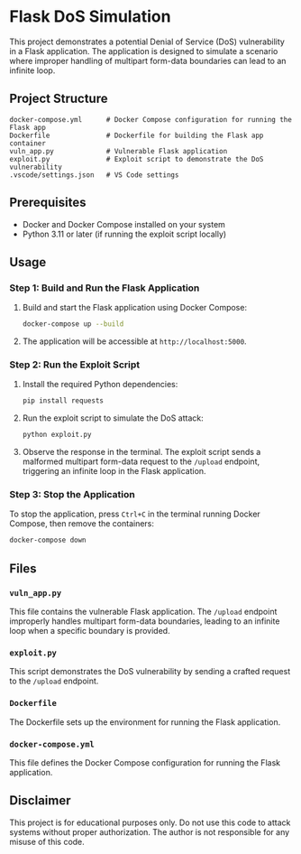 # Flask DoS Simulation

This project demonstrates a potential Denial of Service (DoS) vulnerability in a Flask application. The application is designed to simulate a scenario where improper handling of multipart form-data boundaries can lead to an infinite loop.

## Project Structure

```
docker-compose.yml      # Docker Compose configuration for running the Flask app
Dockerfile              # Dockerfile for building the Flask app container
vuln_app.py             # Vulnerable Flask application
exploit.py              # Exploit script to demonstrate the DoS vulnerability
.vscode/settings.json   # VS Code settings
```

## Prerequisites

- Docker and Docker Compose installed on your system
- Python 3.11 or later (if running the exploit script locally)

## Usage

### Step 1: Build and Run the Flask Application

1. Build and start the Flask application using Docker Compose:

   ```sh
   docker-compose up --build
   ```

2. The application will be accessible at `http://localhost:5000`.

### Step 2: Run the Exploit Script

1. Install the required Python dependencies:

   ```sh
   pip install requests
   ```

2. Run the exploit script to simulate the DoS attack:

   ```sh
   python exploit.py
   ```

3. Observe the response in the terminal. The exploit script sends a malformed multipart form-data request to the `/upload` endpoint, triggering an infinite loop in the Flask application.

### Step 3: Stop the Application

To stop the application, press `Ctrl+C` in the terminal running Docker Compose, then remove the containers:

```sh
docker-compose down
```

## Files

### `vuln_app.py`

This file contains the vulnerable Flask application. The `/upload` endpoint improperly handles multipart form-data boundaries, leading to an infinite loop when a specific boundary is provided.

### `exploit.py`

This script demonstrates the DoS vulnerability by sending a crafted request to the `/upload` endpoint.

### `Dockerfile`

The Dockerfile sets up the environment for running the Flask application.

### `docker-compose.yml`

This file defines the Docker Compose configuration for running the Flask application.

## Disclaimer

This project is for educational purposes only. Do not use this code to attack systems without proper authorization. The author is not responsible for any misuse of this code.
